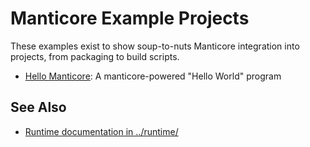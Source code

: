 
Manticore Example Projects
==========================

These examples exist to show soup-to-nuts Manticore integration into projects, from packaging to build scripts.

* [Hello Manticore](hello-world/): A manticore-powered "Hello World" program


See Also
--------

* [Runtime documentation in ../runtime/](../runtime/)